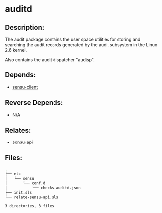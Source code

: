 # auditd

## Description:

The audit package contains the user space utilities for storing and searching the audit records generated by the audit subsystem in the Linux 2.6 kernel.

Also contains the audit dispatcher "audisp".

## Depends:

  -  [sensu-client](salt/sensu-client)

## Reverse Depends:

  -  N/A

## Relates:

  -  [sensu-api](salt/sensu-api)

## Files:

```bash
.
├── etc
│   └── sensu
│       └── conf.d
│           └── checks-auditd.json
├── init.sls
└── relate-sensu-api.sls

3 directories, 3 files
```
